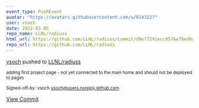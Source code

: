 ```yaml
---
event_type: PushEvent
avatar: "https://avatars.githubusercontent.com/u/814322?"
user: vsoch
date: 2022-03-05
repo_name: LLNL/radiuss
html_url: https://github.com/LLNL/radiuss/commit/d0ef7291ecc9576e78ed0adeff8a6cfcb0b8cfd9
repo_url: https://github.com/LLNL/radiuss
---
```


<a href='https://github.com/vsoch' target='_blank'>vsoch</a> pushed to <a href='https://github.com/LLNL/radiuss' target='_blank'>LLNL/radiuss</a>

<small>adding first project page - not yet connected to the main home and should not be deployed to pages

Signed-off-by: vsoch <vsoch@users.noreply.github.com></small>

<a href='https://github.com/LLNL/radiuss/commit/d0ef7291ecc9576e78ed0adeff8a6cfcb0b8cfd9' target='_blank'>View Commit</a>